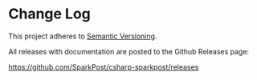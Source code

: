# Change Log
This project adheres to [Semantic Versioning](http://semver.org/).

All releases with documentation are posted to the Github Releases page:

https://github.com/SparkPost/csharp-sparkpost/releases
